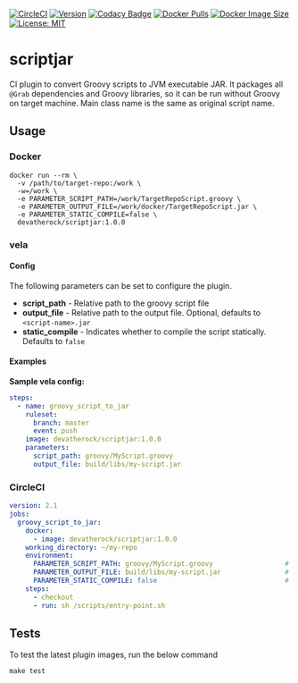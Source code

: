 [![CircleCI](https://circleci.com/gh/devatherock/scriptjar.svg?style=svg)](https://circleci.com/gh/devatherock/scriptjar)
[![Version](https://img.shields.io/docker/v/devatherock/scriptjar?sort=semver)](https://hub.docker.com/r/devatherock/scriptjar/)
[![Codacy Badge](https://app.codacy.com/project/badge/Grade/e334a59aeeac473f8c0138bc538ed4f6)](https://www.codacy.com/gh/devatherock/scriptjar/dashboard?utm_source=github.com&amp;utm_medium=referral&amp;utm_content=devatherock/scriptjar&amp;utm_campaign=Badge_Grade)
[![Docker Pulls](https://img.shields.io/docker/pulls/devatherock/vela-groovy-script-to-jar.svg)](https://hub.docker.com/r/devatherock/scriptjar/)
[![Docker Image Size](https://img.shields.io/docker/image-size/devatherock/scriptjar.svg?sort=date)](https://hub.docker.com/r/devatherock/scriptjar/)
[![License: MIT](https://img.shields.io/badge/License-MIT-yellow.svg)](https://opensource.org/licenses/MIT)
# scriptjar

CI plugin to convert Groovy scripts to JVM executable JAR. It packages all `@Grab` dependencies and Groovy libraries, so it can be run without Groovy on target machine. Main class name is the same as original script name.

## Usage
### Docker

```shell
docker run --rm \
  -v /path/to/target-repo:/work \
  -w=/work \
  -e PARAMETER_SCRIPT_PATH=/work/TargetRepoScript.groovy \
  -e PARAMETER_OUTPUT_FILE=/work/docker/TargetRepoScript.jar \
  -e PARAMETER_STATIC_COMPILE=false \
  devatherock/scriptjar:1.0.0
```  

### vela
#### Config

The following parameters can be set to configure the plugin.

*   **script_path** - Relative path to the groovy script file
*   **output_file** - Relative path to the output file. Optional, defaults to	`<script-name>.jar`
*   **static_compile** - Indicates whether to compile the script statically. Defaults to `false`

#### Examples

**Sample vela config:**

```yaml
steps:
  - name: groovy_script_to_jar
    ruleset:
      branch: master
      event: push
    image: devatherock/scriptjar:1.0.0
    parameters:
      script_path: groovy/MyScript.groovy
      output_file: build/libs/my-script.jar
```

### CircleCI

```yaml
version: 2.1
jobs:
  groovy_script_to_jar:
    docker:
      - image: devatherock/scriptjar:1.0.0
    working_directory: ~/my-repo
    environment:
      PARAMETER_SCRIPT_PATH: groovy/MyScript.groovy                  # Relative path to the groovy script file
      PARAMETER_OUTPUT_FILE: build/libs/my-script.jar                # Relative path to the output file. Optional, defaults to	<script-name>.jar
      PARAMETER_STATIC_COMPILE: false                                # Indicates whether to compile the script statically. Defaults to `false`
    steps:
      - checkout
      - run: sh /scripts/entry-point.sh
```

## Tests
To test the latest plugin images, run the below command

```shell
make test
```
